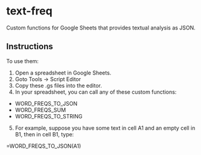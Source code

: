 # text-freq
Custom functions for Google Sheets that provides textual analysis as JSON.

## Instructions
To use them: 

1. Open a spreadsheet in Google Sheets.
2. Goto Tools -> Script Editor
3. Copy these .gs files into the editor.
4. In your spreadsheet, you can call any of these custom functions:
* WORD_FREQS_TO_JSON
* WORD_FREQS_SUM
* WORD_FREQS_TO_STRING
5. For example, suppose you have some text in cell A1 and an empty cell in B1, then
in cell B1, type:

=WORD_FREQS_TO_JSON(A1)



